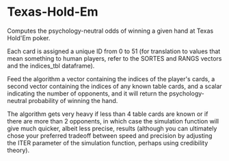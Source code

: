 # Texas-Hold-Em
Computes the psychology-neutral odds of winning a given hand at Texas Hold'Em poker.

Each card is assigned a unique ID from 0 to 51 (for translation to values that mean something to human players, refer to the SORTES and RANGS vectors and the indices_tbl dataframe).

Feed the algorithm a vector containing the indices of the player's cards, a second vector containing the indices of any known table cards, and a scalar indicating the number of opponents, and it will return the psychology-neutral probability of winning the hand.

The algorithm gets very heavy if less than 4 table cards are known or if there are more than 2 opponents, in which case the simulation function will give much quicker, albeit less precise, results (although you can ultimately chose your preferred tradeoff between speed and precision by adjusting the ITER parameter of the simulation function, perhaps using credibility theory).
